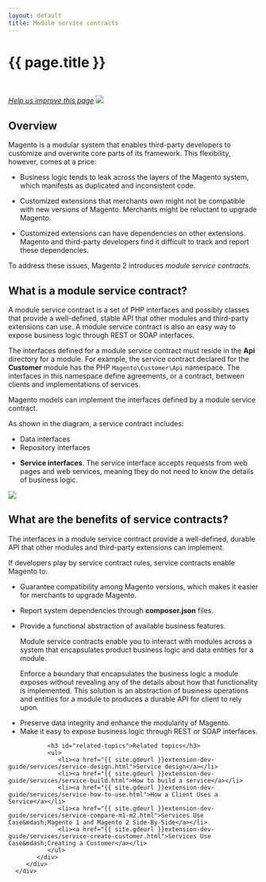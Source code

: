 ```yaml
---
layout: default
title: Module service contracts
---
```


<div class="container bs-docs-container">
   <div class="row">
      <div class="jumbotron">
         <h1 class="api1" id="coding-standards">{{ page.title }}</h1>
      </div>
      <div class="row">
         <div class="col-xs-3">
            <p>&nbsp;</p>
         </div>
         <div class="col-xs-9" role="main">
            <div class="bs-docs-section">
               <p><a href="{{ site.githuburl }}guides/v1.0/extension-dev-guide/services/services.md" target="_blank"><em>Help us improve this page</em></a>&nbsp;<img src="{{ site.baseurl }}common/images/newWindow.gif"/></p>
               <h2 id="overview">Overview</h2>
               <p>Magento is a modular system that enables third-party developers to customize and overwrite core parts of its framework. This flexibility, however, comes at a price:</p>
               <ul>
                  <li>
                     <p>Business logic tends to leak across the layers of the Magento system, which manifests as duplicated and inconsistent code.</p>
                  </li>
                  <li>
                     <p>Customized extensions that merchants own might not be compatible with new versions of Magento. Merchants might be reluctant to upgrade Magento.</p>
                  </li>
                  <li>
                     <p>Customized extensions can have dependencies on other extensions. Magento and third-party developers find it difficult to track and report these dependencies.</p>
                  </li>
               </ul>
               <p>To address these issues, Magento 2 introduces <i>module service contracts</i>.</p>
               <h2 id="what-is-msc">What is a module service contract?</h2>
               <p>A module service contract is a set of PHP interfaces and possibly classes that provide a well-defined, stable API that other modules and third-party extensions can use. A module service contract is also an easy way to expose business logic through REST or SOAP interfaces.</p>
               <p>The interfaces defined for a module service contract must reside in the <b>Api</b> directory for a module.
                  For example, the service contract declared for the <b>Customer</b> module has the PHP <code>Magento\Customer\Api</code> namespace.
                  The interfaces in this namespace define agreements, or a contract, between clients and implementations of services.
               </p>
               <p>Magento models can implement the interfaces defined by a
                  module service contract.
               </p>
               <p>As shown in the diagram, a service contract includes:</p>
               <ul>
                  <li>Data interfaces</li>
                  <li>Repository interfaces</li>
                  <li>
                     <p><b>Service interfaces</b>. The service interface accepts requests from web pages and web services, meaning they do not need to know the details of business logic.</p>
                  </li>
               </ul>
               <p><img src="{{ site.baseurl }}common/images/High_Level_API_Design.png"/></p>
               <h2 id="benefits-msc">What are the benefits of service contracts?</h2>
               <p>The interfaces in a module service contract provide a well-defined, durable API that other modules and third-party extensions can implement.</p>
               <p>If developers play by service contract rules, service contracts enable Magento to:</p>
               <ul>
                  <li>
                     <p>Guarantee compatibility among Magento versions, which makes it easier for merchants to upgrade Magento.</p>
                  </li>
                  <li>
                     <p>Report system dependencies through <b>composer.json</b> files.</p>
                  </li>
                  <li>
                     <p>Provide a functional abstraction of available business features.
                     </p>
                     <p>Module service contracts enable you to interact with modules across a system that encapsulates product business logic and data entities for a module.</p>
                  <p>Enforce a boundary that encapsulates the business logic a module exposes without revealing any of the details about how that functionality is implemented.
                     This solution is an abstraction of business operations and entities for a module to produces a durable API for client to rely upon.</p>
                  </li>
                  <li>Preserve data integrity and enhance the modularity of Magento.</li>
                  <li>Make it easy to expose business logic through REST or SOAP interfaces.</li>
               </ul>

               <h3 id="related-topics">Related topics</h3>
               <ul>
                  <li><a href="{{ site.gdeurl }}extension-dev-guide/services/service-design.html">Service design</a></li>
                  <li><a href="{{ site.gdeurl }}extension-dev-guide/services/service-build.html">How to build a service</a></li>
                  <li><a href="{{ site.gdeurl }}extension-dev-guide/services/service-how-to-use.html">How a Client Uses a Service</a></li>
                  <li><a href="{{ site.gdeurl }}extension-dev-guide/services/service-compare-m1-m2.html">Services Use Case&mdash;Magento 1 and Magento 2 Side-By-Side</a></li>
                  <li><a href="{{ site.gdeurl }}extension-dev-guide/services/service-create-customer.html">Services Use Case&mdash;Creating a Customer</a></li>
               </ul>
            </div>
         </div>
      </div>
   </div>
</div>




